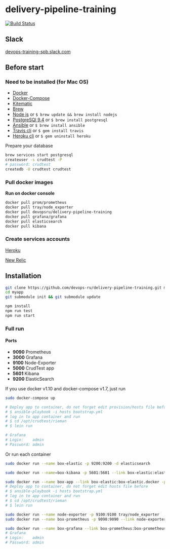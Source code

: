 # delivery-pipeline-training

[![Build Status](https://travis-ci.org/devops-ru/delivery-pipeline-training.svg?branch=master)](https://travis-ci.org/devops-ru/delivery-pipeline-training)

## Slack

[devops-training-spb.slack.com](https://devops-training-spb.slack.com)

## Before start

### Need to be installed (for Mac OS)

* [Docker](https://docs.docker.com/engine/installation/mac/)
* [Docker-Compose](https://docs.docker.com/compose/install/)
* [Kitematic](https://kitematic.com/)
* [Brew](http://brew.sh/)
* [Node js](https://nodejs.org/en/download/) or ``$ brew update && brew install nodejs``
* [PostgreSQl 9.4](http://www.postgresql.org/download/macosx/) or ``$ brew install postgresql``
* [Ansible](http://docs.ansible.com/ansible/intro_installation.html) or ``$ brew install ansible ``
* [Travis cli](https://github.com/travis-ci/travis.rb) or ``$ gem install travis``
* [Heroku cli](https://devcenter.heroku.com/articles/heroku-command) or ``$ gem uninstall heroku``

Prepare your database

``` bash
brew services start postgresql
createuser -s crudtest -P
# password: crudtest
createdb -U crudtest crudtest
```

### Pull docker images

__Run on docker console__

``` bash
docker pull prom/prometheus
docker pull tray/node_exporter
docker pull devopsru/delivery-pipeline-training
docker pull grafana/grafana
docker pull elasticsearch
docker pull kibana
```

### Create services accounts

[Heroku](https://signup.heroku.com/login)

[New Relic](https://newrelic.com/signup)


## Installation

``` bash
git clone https://github.com/devops-ru/delivery-pipeline-training.git myapp
cd myapp
git submodule init && git submodule update

npm install
npm run test
npm run start
```


### Full run


#### Ports

* __9090__ Prometheus
* __3000__ Grafana
* __9100__ Node-Exporter
* __5000__ CrudTest app
* __5601__ Kibana
* __9200__ ElasticSearch

If you use docker v1.10 and docker-compose v1.7, just run 

```bash
sudo docker-compose up 

# Deploy app to container, do not forget edit provision/hosts file before
# $ ansible-playbook -i hosts bootstrap.yml
# log in to app container and run 
# $ cd /opt/crudtest/rieman
# $ lein run

# Grafana
# Login:    admin
# Password: admin
```

Or run each container

``` bash
sudo docker run --name box-elastic -p 9200:9200 -d elasticsearch

sudo docker run --name=box-kibana -p 5601:5601 --link box-elastic:elasticsearch -d  kibana

sudo docker run --name box-app --link box-elastic:box-elastic.docker -p 5000:5000  -p 9100:9100 -d devopsru/delivery-pipeline-training
# Deploy app to container, do not forget edit hosts file before
# $ ansible-playbook -i hosts bootstrap.yml
# log in to app container and run 
# $ cd /opt/crudtest/rieman
# $ lein run

sudo docker run --name node-exporter -p 9100:9100 tray/node_exporter
sudo docker run --name box-prometheus -p 9090:9090 --link node-exporter -v [REPO DIR]/steps/11-monitoring/prometheus.yml:/etc/prometheus/prometheus.yml -d prom/prometheus

sudo docker run --name box-grafana --link box-prometheus:box-prometheus.docker -p 3000:3000 -d grafana/grafana
# Grafana
# Login:    admin
# Password: admin
```

